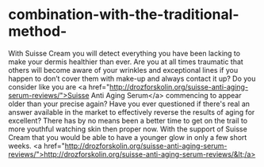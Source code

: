 # combination-with-the-traditional-method-
With Suisse Cream you will detect everything you have been lacking to make your dermis healthier than ever. Are you at all times traumatic that others will become aware of your wrinkles and exceptional lines if you happen to don’t cover them with make-up and always contact it up? Do you consider like you are &lt;a href="http://drozforskolin.org/suisse-anti-aging-serum-reviews/">Suisse Anti Aging Serum&lt;/a> commencing to appear older than your precise again? Have you ever questioned if there's real an answer available in the market to effectively reverse the results of aging for excellent? There has by no means been a better time to get on the trail to more youthful watching skin then proper now. With the support of Suisse Cream that you would be able to have a younger glow in only a few short weeks. &lt;a href="http://drozforskolin.org/suisse-anti-aging-serum-reviews/">http://drozforskolin.org/suisse-anti-aging-serum-reviews/&lt;/a>
